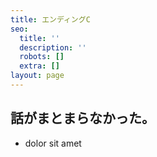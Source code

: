 ```yaml
---
title: エンディングC
seo:
  title: ''
  description: ''
  robots: []
  extra: []
layout: page
---
```

## 話がまとまらなかった。

*   dolor sit amet
